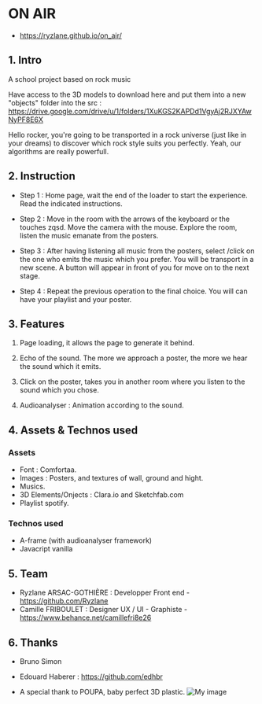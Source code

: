 # ON AIR 

- https://ryzlane.github.io/on_air/

##  1. Intro

A school project based on rock music

Have access to the 3D models to download here and put them into a new "objects" folder into the src : https://drive.google.com/drive/u/1/folders/1XuKGS2KAPDd1VgyAj2RJXYAwNyPF8E6X

Hello rocker, you're going to be transported in a rock universe (just like in your dreams) to discover which rock style suits you perfectly. Yeah, our algorithms are really powerfull.

## 2. Instruction

 - Step 1 : Home page, wait the end of the loader to start the experience. Read the indicated instructions.
 
 - Step 2 : Move in the room with the arrows of the keyboard or the touches zqsd. Move the camera with the mouse. Explore the room, listen the music emanate from the posters. 

 - Step 3 : After having listening all music from the posters, select /click on the one who emits the music which you prefer. You will be transport in a new scene. A button will appear in front of you for move on to the next stage. 

 - Step 4 :  Repeat the previous operation to the final choice. You will can have your playlist and your poster. 

## 3. Features

1. Page loading, it allows the page to generate it behind. 

2. Echo of the sound. The more we approach a poster, the more we hear the sound which it emits. 

3. Click on the poster, takes you in another room where you listen to the sound which you chose. 

4. Audioanalyser : Animation according to the sound. 

## 4. Assets & Technos used

### Assets
- Font :  Comfortaa. 
- Images  :  Posters, and textures of wall, ground and hight. 
- Musics.
- 3D Elements/Onjects : Clara.io and Sketchfab.com
- Playlist spotify.

### Technos used
- A-frame (with audioanalyser framework)
- Javacript vanilla

## 5. Team

- Ryzlane ARSAC-GOTHIÈRE : Developper Front end - https://github.com/Ryzlane
- Camille FRIBOULET : Designer UX / UI - Graphiste - https://www.behance.net/camillefri8e26

## 6. Thanks 

- Bruno Simon

- Edouard Haberer : https://github.com/edhbr

 - A special thank to POUPA, baby perfect 3D plastic.
![My image](ryzlane.github.com/on_air/src/img/poupa.png)
